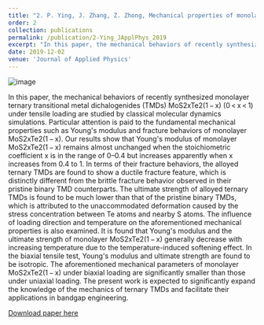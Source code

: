 ```yaml
---
title: "2. P. Ying, J. Zhang, Z. Zhong, Mechanical properties of monolayer ternary transitional metal dichalogenides MoS2xTe2(1 − x): A molecular dynamics study. Journal of Applied Physics 126, 215105 (2019)."
order: 2
collection: publications
permalink: /publication/2-Ying_JApplPhys_2019
excerpt: "In this paper, the mechanical behaviors of recently synthesized monolayer ternary transitional metal dichalogenides (TMDs) MoS2xTe2(1 − x) (0 < x < 1) under tensile loading are studied by classical molecular dynamics simulations. Particular attention is paid to the fundamental mechanical properties such as Young's modulus and fracture behaviors of monolayer MoS2xTe2(1 − x)."
date: 2019-12-02
venue: 'Journal of Applied Physics'
---
```

![image](https://user-images.githubusercontent.com/54773018/221376393-253ec78a-7e82-4e0e-89c3-9955508cc2a8.png)

In this paper, the mechanical behaviors of recently synthesized monolayer ternary transitional metal dichalogenides (TMDs) MoS2xTe2(1 − x) (0 < x < 1) under tensile loading are studied by classical molecular dynamics simulations. Particular attention is paid to the fundamental mechanical properties such as Young's modulus and fracture behaviors of monolayer MoS2xTe2(1 − x). Our results show that Young's modulus of monolayer MoS2xTe2(1 − x) remains almost unchanged when the stoichiometric coefficient x is in the range of 0–0.4 but increases apparently when x increases from 0.4 to 1. In terms of their fracture behaviors, the alloyed ternary TMDs are found to show a ductile fracture feature, which is distinctly different from the brittle fracture behavior observed in their pristine binary TMD counterparts. The ultimate strength of alloyed ternary TMDs is found to be much lower than that of the pristine binary TMDs, which is attributed to the unaccommodated deformation caused by the stress concentration between Te atoms and nearby S atoms. The influence of loading direction and temperature on the aforementioned mechanical properties is also examined. It is found that Young's modulus and the ultimate strength of monolayer MoS2xTe2(1 − x) generally decrease with increasing temperature due to the temperature-induced softening effect. In the biaxial tensile test, Young's modulus and ultimate strength are found to be isotropic. The aforementioned mechanical parameters of monolayer MoS2xTe2(1 − x) under biaxial loading are significantly smaller than those under uniaxial loading. The present work is expected to significantly expand the knowledge of the mechanics of ternary TMDs and facilitate their applications in bandgap engineering.

[Download paper here](http://hityingph.github.io/files/2-Ying_JApplPhys_2019.pdf)
